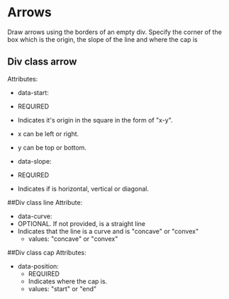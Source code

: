 # Arrows
Draw arrows using the borders of an empty div.
Specify the corner of the box which is the origin, the slope of the line and where the cap is

## Div class arrow
Attributes:
- data-start: 
 - REQUIRED
 - Indicates it's origin in the square in the form of "x-y".
  - x can be left or right.
  - y can be top or bottom.

- data-slope: 
 - REQUIRED
 - Indicates if is horizontal, vertical or diagonal.
    
##Div class line
Attribute:
 - data-curve: 
  - OPTIONAL. If not provided, is a straight line
  - Indicates that the line is a curve and is "concave" or "convex"
    - values: "concave" or "convex"

##Div class cap
Attributes:
 - data-position:
    - REQUIRED
    - Indicates where the cap is.
    - values: "start" or "end"
